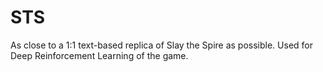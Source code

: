 # STS
As close to a 1:1 text-based replica of Slay the Spire as possible. Used for Deep Reinforcement Learning of the game.
